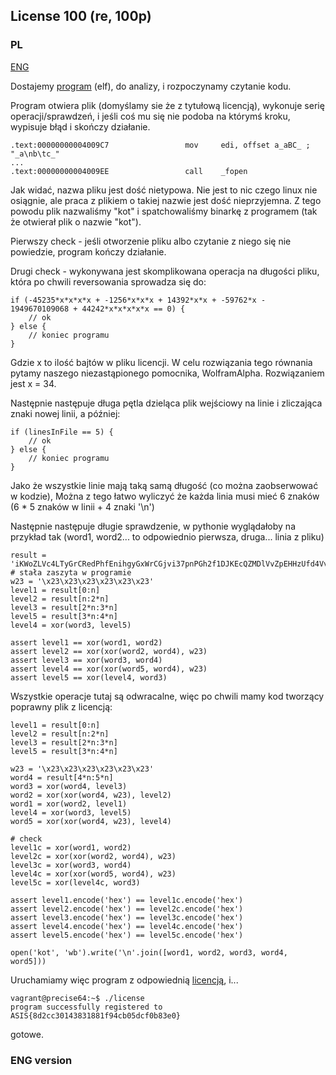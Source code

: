 ﻿## License 100 (re, 100p)

### PL
[ENG](#eng-version)

Dostajemy [program](./license) (elf), do analizy, i rozpoczynamy czytanie kodu.

Program otwiera plik (domyślamy sie że z tytułową licencją), wykonuje serię operacji/sprawdzeń, i jeśli coś mu się nie podoba na którymś kroku, wypisuje błąd i skończy działanie.

    .text:00000000004009C7                 mov     edi, offset a_aBC_ ; "_a\nb\tc_"
    ...
    .text:00000000004009EE                 call    _fopen

Jak widać, nazwa pliku jest dość nietypowa. Nie jest to nic czego linux nie osiągnie, ale praca z plikiem o takiej nazwie jest dość nieprzyjemna. Z tego powodu plik nazwaliśmy "kot" i spatchowaliśmy binarkę z programem (tak że otwierał plik o nazwie "kot").

Pierwszy check - jeśli otworzenie pliku albo czytanie z niego się nie powiedzie, program kończy działanie.

Drugi check - wykonywana jest skomplikowana operacja na długości pliku, która po chwili reversowania sprowadza się do:

    if (-45235*x*x*x*x + -1256*x*x*x + 14392*x*x + -59762*x - 1949670109068 + 44242*x*x*x*x*x == 0) {
        // ok
    } else {
        // koniec programu
    } 

Gdzie x to ilość bajtów w pliku licencji. 
W celu rozwiązania tego równania pytamy naszego niezastąpionego pomocnika, WolframAlpha. Rozwiązaniem jest x = 34.

Następnie następuje długa pętla dzieląca plik wejściowy na linie i zliczająca znaki nowej linii, a później:

    if (linesInFile == 5) {
        // ok
    } else {
        // koniec programu
    }

Jako że wszystkie linie mają taką samą długość (co można zaobserwować w kodzie), Można z tego łatwo wyliczyć że każda linia musi mieć 6 znaków (6 * 5 znaków w linii + 4 znaki '\n')

Następnie następuje długie sprawdzenie, w pythonie wyglądałoby na przykład tak (word1, word2... to odpowiednio pierwsza, druga... linia z pliku)

    result = 'iKWoZLVc4LTyGrCRedPhfEnihgyGxWrCGjvi37pnPGh2f1DJKEcQZMDlVvZpEHHzUfd4VvlMzRDINqBk;1srRfRvvUW' # stała zaszyta w programie
    w23 = '\x23\x23\x23\x23\x23\x23'
    level1 = result[0:n]
    level2 = result[n:2*n]
    level3 = result[2*n:3*n]
    level5 = result[3*n:4*n]
    level4 = xor(word3, level5)

    assert level1 == xor(word1, word2)
    assert level2 == xor(xor(word2, word4), w23)
    assert level3 == xor(word3, word4)
    assert level4 == xor(xor(word5, word4), w23)
    assert level5 == xor(level4, word3)

Wszystkie operacje tutaj są odwracalne, więc po chwili mamy kod tworzący poprawny plik z licencją:

    level1 = result[0:n]
    level2 = result[n:2*n]
    level3 = result[2*n:3*n]
    level5 = result[3*n:4*n]

    w23 = '\x23\x23\x23\x23\x23\x23'
    word4 = result[4*n:5*n]
    word3 = xor(word4, level3)
    word2 = xor(xor(word4, w23), level2)
    word1 = xor(word2, level1)
    level4 = xor(word3, level5)
    word5 = xor(xor(word4, w23), level4)

    # check
    level1c = xor(word1, word2)
    level2c = xor(xor(word2, word4), w23)
    level3c = xor(word3, word4)
    level4c = xor(xor(word5, word4), w23)
    level5c = xor(level4c, word3)

    assert level1.encode('hex') == level1c.encode('hex')
    assert level2.encode('hex') == level2c.encode('hex')
    assert level3.encode('hex') == level3c.encode('hex')
    assert level4.encode('hex') == level4c.encode('hex')
    assert level5.encode('hex') == level5c.encode('hex')

    open('kot', 'wb').write('\n'.join([word1, word2, word3, word4, word5]))

Uruchamiamy więc program z odpowiednią [licencją](kot), i...

    vagrant@precise64:~$ ./license
    program successfully registered to ASIS{8d2cc30143831881f94cb05dcf0b83e0}

gotowe.

### ENG version
